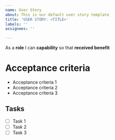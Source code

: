 ```yaml
---
name: User Story
about: This is our default user story template
title: 'USER STORY: <TITLE>'
labels: ''
assignees: ''

---
```


As a **role** I can **capability** so that **received benefit**

# Acceptance criteria
- Acceptance criteria 1
- Acceptance criteria 2
- Acceptance criteria 3

## Tasks
- [ ] Task 1
- [ ] Task 2
- [ ] Task 3
